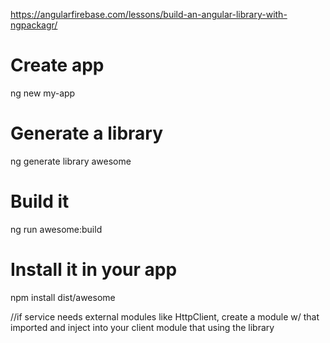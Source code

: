https://angularfirebase.com/lessons/build-an-angular-library-with-ngpackagr/

# Create app
ng new my-app

# Generate a library
ng generate library awesome

# Build it
ng run awesome:build

# Install it in your app
npm install dist/awesome

//if service needs external modules like HttpClient, create a module w/ that imported and inject into your client module that using the library